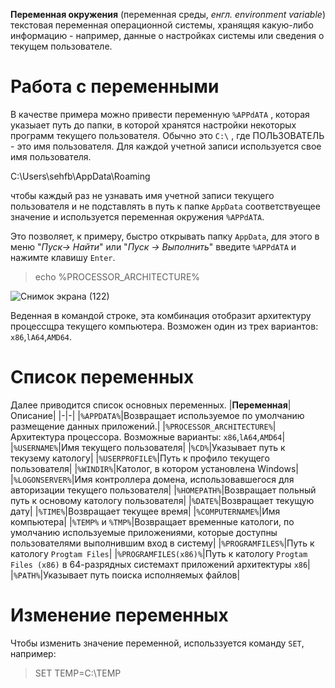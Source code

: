 **Переменная окружения** (переменная среды, *енгл. environment variable*) текстовая переменная операционной системы, хранящяя какую-либо информацию - например, данные о настройках системы или сведения о текущем пользователе.

# Работа с переменными
В качестве примера можно привести переменную `%APPdATA` , которая указыает путь до папки, в которой хранятся настройки некоторых программ текущего пользователя. Обычно это `C:\` , где ПОЛЬЗОВАТЕЛЬ - это имя пользователя. Для каждой учетной записи используется свое имя пользователя.

C:\Users\sehfb\AppData\Roaming

чтобы каждый раз не узнавать имя учетной записи текущего пользователя и не подставлять в путь к папке `AppData` соответствуещее значение и используется переменная окружения `%APPdATA`.

Это позволяет, к примеру, быстро открывать папку `AppData`, для этого в меню "*Пуск-> Найти*" или "*Пуск -> Выполнить*" введите `%APPdATA` и нажимте клавишу `Enter`.

> еcho %PROCESSOR_ARCHITECTURE%
> 
![Снимок экрана (122)](https://user-images.githubusercontent.com/89955495/132613259-5b22732d-e943-496a-bf44-3efa31907907.png)

Веденная в командой строке, эта комбинация отобразит архитектуру процессщра текущего компьютера. Возможен один из трех вариантов: `x86`,`lA64`,`AMD64`.


# Список переменных
Далее приводится список основных переменных.
|**Переменная**|Описание|
|-|-|
|`%APPDATA%`|Возвращает используемое по умолчанию размещение данных приложений.|
|`%PROCESSOR_ARCHITECTURE%`|Архитектура процессора. Возможные варианты: `x86`,`lA64`,`AMD64`|
|`%USERNAME%`|Имя текущего пользователя|
|`%CD%`|Указывает путь к текузему катологу|
|`%USERPROFILE%`|Путь к профило текущего пользователя|
|`%WINDIR%`|Католог, в котором установлена Windows|
|`%LOGONSERVER%`|Имя контроллера домена, использовавшегося для авторизации текущего пользователя|
|`%HOMEPATH%`|Возвращает польный путь к основому катологу пользователя|
|`%DATE%`|Возвращает текущую дату|
|`%TIME%`|Возвращает текущее время|
|`%COMPUTERNAME%`|Имя компьютера|
|`%TEMP%` и `%TMP%`|Возвращает временные катологи, по умолчанию используемые приложениями, которые доступны пользователями выполнившим вход в систему|
|`%PROGRAMFILES%`|Путь к катологу `Progtam Files`|
|`%PROGRAMFILES(x86)%`|Путь к катологу `Progtam Files (x86)`  в 64-разрядных системахт приложений архитектуры `x86`|
|`%PATH%`|Указывает путь поиска исполняемых файлов|

# Изменение переменных
Чтобы изменить значение переменной, использзуется команду `SET`, например:
> SET TEMP=C:\TEMP

